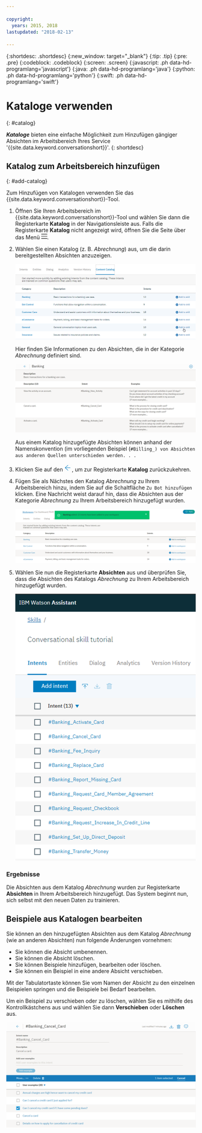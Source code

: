 ```yaml
---

copyright:
  years: 2015, 2018
lastupdated: "2018-02-13"

---
```


{:shortdesc: .shortdesc}
{:new_window: target="_blank"}
{:tip: .tip}
{:pre: .pre}
{:codeblock: .codeblock}
{:screen: .screen}
{:javascript: .ph data-hd-programlang='javascript'}
{:java: .ph data-hd-programlang='java'}
{:python: .ph data-hd-programlang='python'}
{:swift: .ph data-hd-programlang='swift'}

# Kataloge verwenden
{: #catalog}

***Kataloge*** bieten eine einfache Möglichkeit zum Hinzufügen gängiger Absichten im Arbeitsbereich Ihres Service '{{site.data.keyword.conversationshort}}'.
{: shortdesc}

## Katalog zum Arbeitsbereich hinzufügen
{: #add-catalog}

Zum Hinzufügen von Katalogen verwenden Sie das {{site.data.keyword.conversationshort}}-Tool.

1.  Öffnen Sie Ihren Arbeitsbereich im {{site.data.keyword.conversationshort}}-Tool und wählen Sie
dann die Registerkarte **Katalog** in der Navigationsleiste aus. Falls die Registerkarte **Katalog**
nicht angezeigt wird, öffnen Sie die Seite über das Menü ![Menü](images/Menu_16.png).

1.  Wählen Sie einen Katalog (z. B. *Abrechnung*) aus, um die darin bereitgestellten Absichten anzuzeigen.

    ![Screenshot mit den verfügbaren Katalogen](images/catalog_overview.png)

    Hier finden Sie Informationen zu den Absichten, die in der Kategorie *Abrechnung* definiert sind.

    ![Screenshot mit Absichten aus der Kategorie 'Abrechnung'](images/catalog_open.png)

    Aus einem Katalog hinzugefügte Absichten können anhand der Namenskonvention (im vorliegenden Beispiel (`#Billing_) von Absichten aus anderen Quellen unterschieden werden. . .`

1.  Klicken Sie auf den ![Pfeil 'Schließen'](images/close_arrow.png), um zur Registerkarte **Katalog** zurückzukehren.

1.  Fügen Sie als Nächstes den Katalog *Abrechnung* zu Ihrem Arbeitsbereich hinzu, indem Sie auf die Schaltfläche `Zu Bot hinzufügen` klicken. Eine Nachricht weist darauf hin, dass die Absichten aus der Kategorie *Abrechnung* zu Ihrem Arbeitsbereich hinzugefügt wurden.

    ![Screenshot der Schaltfläche 'Zu Bot hinzufügen'](images/catalog_addtobot.png)

1.  Wählen Sie nun die Registerkarte **Absichten** aus und überprüfen Sie, dass die Absichten des Katalogs *Abrechnung* zu Ihrem Arbeitsbereich hinzugefügt wurden.

    ![Screenshot der Registerkarte 'Absichten' mit aufgelisteten Absichten des Katalogs 'Abrechnung'](images/catalog_intents.png)

### Ergebnisse

Die Absichten aus dem Katalog *Abrechnung* wurden zur Registerkarte **Absichten** in Ihrem Arbeitsbereich hinzugefügt. Das System beginnt nun, sich selbst mit den neuen Daten zu trainieren.

## Beispiele aus Katalogen bearbeiten

Sie können an den hinzugefügten Absichten aus dem Katalog *Abrechnung* (wie an anderen Absichten) nun folgende Änderungen vornehmen:

- Sie können die Absicht umbenennen.
- Sie können die Absicht löschen.
- Sie können Beispiele hinzufügen, bearbeiten oder löschen.
- Sie können ein Beispiel in eine andere Absicht verschieben.

Mit der Tabulatortaste können Sie vom Namen der Absicht zu den einzelnen Beispielen springen und die Beispiele bei Bedarf bearbeiten.

Um ein Beispiel zu verschieben oder zu löschen, wählen Sie es mithilfe des Kontrollkästchens aus und wählen Sie dann **Verschieben** oder **Löschen** aus.

  ![Screenshot, der das Verschieben oder Löschen eines Beispiels zeigt](images/catalog_edit.png)
